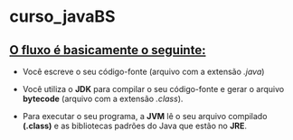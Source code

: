 # curso_javaBS

## [O fluxo é basicamente o seguinte:](https://dicasdeprogramacao.com.br/qual-a-diferenca-entre-jdk-jre-e-jvm/)

- Você escreve o seu código-fonte (arquivo com a extensão *.java*)
- Você utiliza o **JDK** para compilar o seu código-fonte e gerar o arquivo **bytecode** (arquivo com a extensão *.class*).

- Para executar o seu programa, a **JVM** lê o seu arquivo compilado **(.class)** e as bibliotecas padrões do Java que estão no **JRE**.
